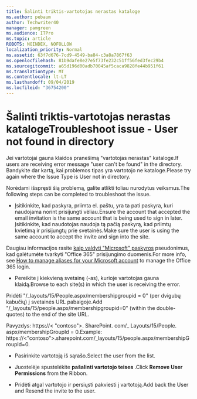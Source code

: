 ```yaml
---
title: Šalinti triktis-vartotojas nerastas kataloge
ms.author: pebaum
author: Techwriter40
manager: pamgreen
ms.audience: ITPro
ms.topic: article
ROBOTS: NOINDEX, NOFOLLOW
localization_priority: Normal
ms.assetid: 63f7d676-7cd9-4549-ba84-c3a8a7867f63
ms.openlocfilehash: 81b9dafe8e27e5f73fe232c51ff56fed3fec29b4
ms.sourcegitcommit: a65d196d00adb70045af5caca9828fe44b951f61
ms.translationtype: MT
ms.contentlocale: lt-LT
ms.lasthandoff: 09/04/2019
ms.locfileid: "36754200"
---
```

# <a name="troubleshoot-issue---user-not-found-in-directory"></a><span data-ttu-id="0b15d-102">Šalinti triktis-vartotojas nerastas kataloge</span><span class="sxs-lookup"><span data-stu-id="0b15d-102">Troubleshoot issue - User not found in directory</span></span>

<span data-ttu-id="0b15d-103">Jei vartotojai gauna klaidos pranešimą "vartotojas nerastas" kataloge.</span><span class="sxs-lookup"><span data-stu-id="0b15d-103">If users are receiving error message "user can't be found" in the directory.</span></span> <span data-ttu-id="0b15d-104">Bandykite dar kartą, kai problemos tipas yra vartotojo ne kataloge.</span><span class="sxs-lookup"><span data-stu-id="0b15d-104">Please try again where the Issue Type is User not in directory.</span></span>

<span data-ttu-id="0b15d-105">Norėdami išspręsti šią problemą, galite atlikti toliau nurodytus veiksmus.</span><span class="sxs-lookup"><span data-stu-id="0b15d-105">The following steps can be completed to troubleshoot the issue.</span></span>

- <span data-ttu-id="0b15d-106">Įsitikinkite, kad paskyra, priimta el. paštu, yra ta pati paskyra, kuri naudojama norint prisijungti vėliau.</span><span class="sxs-lookup"><span data-stu-id="0b15d-106">Ensure the account that accepted the email invitation is the same account that is being used to sign in later.</span></span> <span data-ttu-id="0b15d-107">Įsitikinkite, kad naudotojas naudoja tą pačią paskyrą, kad priimtų kvietimą ir prisijungtų prie svetainės.</span><span class="sxs-lookup"><span data-stu-id="0b15d-107">Make sure the user is using the same account to accept the invite and sign into the site.</span></span> 

<span data-ttu-id="0b15d-108">Daugiau informacijos rasite [kaip valdyti "Microsoft" paskyros</a> pseudonimus, kad galėtumėte tvarkyti "Office 365" prisijungimo duomenis](https://support.microsoft.com/help/12407/microsoft-account-how-to-manage-aliases).</span><span class="sxs-lookup"><span data-stu-id="0b15d-108">For more info, see [How to manage aliases for your Microsoft account</a> to manage the Office 365 login](https://support.microsoft.com/help/12407/microsoft-account-how-to-manage-aliases).</span></span> 

- <span data-ttu-id="0b15d-109">Pereikite į kiekvieną svetainę (-as), kurioje vartotojas gauna klaidą.</span><span class="sxs-lookup"><span data-stu-id="0b15d-109">Browse to each site(s) in which the user is receiving the error.</span></span> 

<span data-ttu-id="0b15d-110">Pridėti "/_layouts/15/People.aspx/membershipgroupid = 0" (per dvigubų kabučių) į svetainės URL pabaigoje.</span><span class="sxs-lookup"><span data-stu-id="0b15d-110">Add "/_layouts/15/people.aspx/membershipgroupid=0" (within the double-quotes) to the end of the site URL.</span></span> 

<span data-ttu-id="0b15d-111">Pavyzdys: https://< "contoso">. SharePoint. com/_ Layouts/15/People. aspx/membershipGroupId = 0.</span><span class="sxs-lookup"><span data-stu-id="0b15d-111">Example: https://<"contoso">.sharepoint.com/_layouts/15/people.aspx/membershipGroupId=0.</span></span>

- <span data-ttu-id="0b15d-112">Pasirinkite vartotoją iš sąrašo.</span><span class="sxs-lookup"><span data-stu-id="0b15d-112">Select the user from the list.</span></span>

- <span data-ttu-id="0b15d-113">Juostelėje spustelėkite **pašalinti vartotojo teises** .</span><span class="sxs-lookup"><span data-stu-id="0b15d-113">Click **Remove User Permissions** from the Ribbon.</span></span> 
-  <span data-ttu-id="0b15d-114">Pridėti atgal vartotojo ir persiųsti pakviesti į vartotoją.</span><span class="sxs-lookup"><span data-stu-id="0b15d-114">Add back the User and Resend the invite to the user.</span></span>

